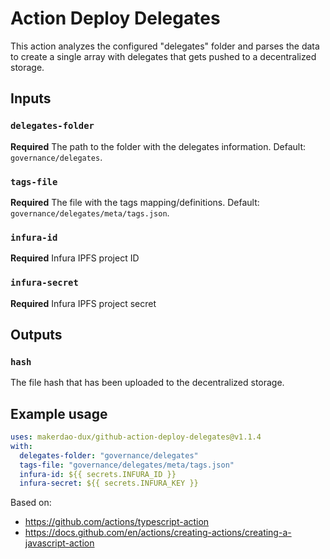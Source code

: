 # Action Deploy Delegates

This action analyzes the configured "delegates" folder and parses the data to create a single array with delegates that gets pushed to a decentralized storage.

## Inputs

### `delegates-folder`

**Required** The path to the folder with the delegates information. Default: `governance/delegates`.

### `tags-file`

**Required** The file with the tags mapping/definitions. Default: `governance/delegates/meta/tags.json`.

### `infura-id`

**Required** Infura IPFS project ID

### `infura-secret`

**Required** Infura IPFS project secret

## Outputs

### `hash`

The file hash that has been uploaded to the decentralized storage.

## Example usage

```yaml
uses: makerdao-dux/github-action-deploy-delegates@v1.1.4
with:
  delegates-folder: "governance/delegates"
  tags-file: "governance/delegates/meta/tags.json"
  infura-id: ${{ secrets.INFURA_ID }}
  infura-secret: ${{ secrets.INFURA_KEY }}
```

Based on:
- https://github.com/actions/typescript-action
- https://docs.github.com/en/actions/creating-actions/creating-a-javascript-action
